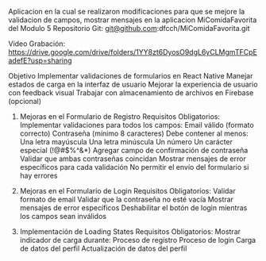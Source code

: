 Aplicacion en la cual se realizaron modificaciones para que se mejore la validacion de campos, mostrar mensajes en la aplicacion MiComidaFavorita del Modulo 5
Repositorio Git: git@github.com:dfcch/MiComidaFavorita.git

Video Grabación: https://drive.google.com/drive/folders/1YY8zt6DyosO9dgL6yCLMgmTFCpEadefE?usp=sharing 

Objetivo
Implementar validaciones de formularios en React Native
Manejar estados de carga en la interfaz de usuario
Mejorar la experiencia de usuario con feedback visual
Trabajar con almacenamiento de archivos en Firebase (opcional)

1.	Mejoras en el Formulario de Registro
Requisitos Obligatorios:
Implementar validaciones para todos los campos:
Email válido (formato correcto)
Contraseña (mínimo 8 caracteres)
Debe contener al menos:
Una letra mayúscula
Una letra minúscula
Un número
Un carácter especial (!@#$%^&*)
Agregar campo de confirmación de contraseña
Validar que ambas contraseñas coincidan
Mostrar mensajes de error específicos para cada validación
No permitir el envío del formulario si hay errores

2. Mejoras en el Formulario de Login
Requisitos Obligatorios:
Validar formato de email
Validar que la contraseña no esté vacía
Mostrar mensajes de error específicos
Deshabilitar el botón de login mientras los campos sean inválidos
 
 
3. Implementación de Loading States
Requisitos Obligatorios:
Mostrar indicador de carga durante:
Proceso de registro
Proceso de login
Carga de datos del perfil
Actualización de datos del perfil
















